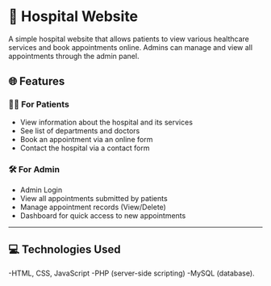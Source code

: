 # 🏥 Hospital Website

A simple hospital website that allows patients to view various healthcare services and book appointments online. Admins can manage and view all appointments through the admin panel.

## 🌐 Features

### 👨‍⚕️ For Patients
- View information about the hospital and its services
- See list of departments and doctors
- Book an appointment via an online form
- Contact the hospital via a contact form

### 🛠️ For Admin
- Admin Login
- View all appointments submitted by patients
- Manage appointment records (View/Delete)
- Dashboard for quick access to new appointments

---

## 💻 Technologies Used

-HTML, CSS, JavaScript
-PHP (server-side scripting)
-MySQL (database).
